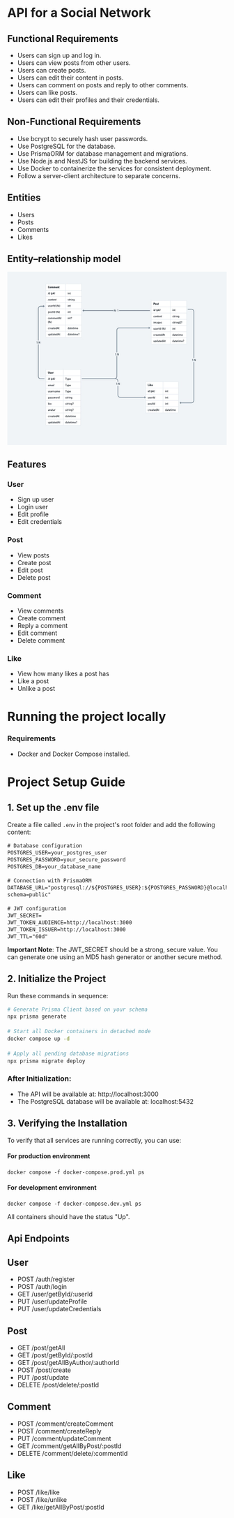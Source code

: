 # API for a Social Network


## Functional Requirements

- Users can sign up and log in.
- Users can view posts from other users.
- Users can create posts.
- Users can edit their content in posts.
- Users can comment on posts and reply to other comments.
- Users can like posts.
- Users can edit their profiles and their credentials.

##  Non-Functional Requirements

- Use bcrypt to securely hash user passwords.
- Use PostgreSQL for the database.
- Use PrismaORM for database management and migrations.
- Use Node.js and NestJS for building the backend services.
- Use Docker to containerize the services for consistent deployment.
- Follow a server-client architecture to separate concerns.

## Entities

- Users
- Posts
- Comments
- Likes

## Entity–relationship model

<img src="./docs/entity-relationship-diagram.jpg" alt="Entity Relationship Diagram" />

## Features

### User

- Sign up user 
- Login user 
- Edit profile 
- Edit credentials 

### Post

- View posts 
- Create post 
- Edit post 
- Delete post 

### Comment

- View comments
- Create comment 
- Reply a comment 
- Edit comment 
- Delete comment

### Like

- View how many likes a post has 
- Like a post 
- Unlike a post 

# Running the project locally

### Requirements

- Docker and Docker Compose installed.

# Project Setup Guide

## 1. Set up the .env file

Create a file called `.env` in the project's root folder and add the following content:

```
# Database configuration
POSTGRES_USER=your_postgres_user
POSTGRES_PASSWORD=your_secure_password
POSTGRES_DB=your_database_name

# Connection with PrismaORM
DATABASE_URL="postgresql://${POSTGRES_USER}:${POSTGRES_PASSWORD}@localhost:5432/${POSTGRES_DB}?schema=public"

# JWT configuration
JWT_SECRET=
JWT_TOKEN_AUDIENCE=http://localhost:3000
JWT_TOKEN_ISSUER=http://localhost:3000
JWT_TTL="60d"
```

 **Important Note**: The JWT_SECRET should be a strong, secure value. You can generate one using an MD5 hash generator or another secure method. 

## 2. Initialize the Project

Run these commands in sequence:

```bash
# Generate Prisma Client based on your schema
npx prisma generate

# Start all Docker containers in detached mode
docker compose up -d

# Apply all pending database migrations
npx prisma migrate deploy
```

### After Initialization:
- The API will be available at: http://localhost:3000
- The PostgreSQL database will be available at: localhost:5432

## 3. Verifying the Installation

To verify that all services are running correctly, you can use:

#### For **production** environment
```docker compose -f docker-compose.prod.yml ps```

#### For **development** environment
```docker compose -f docker-compose.dev.yml ps```

All containers should have the status "Up".

## Api Endpoints

## User

- POST /auth/register 
- POST /auth/login 
- GET  /user/getById/:userId
- PUT  /user/updateProfile
- PUT  /user/updateCredentials

## Post

- GET /post/getAll 
- GET /post/getById/:postId
- GET /post/getAllByAuthor/:authorId 
- POST /post/create 
- PUT /post/update
- DELETE /post/delete/:postId

## Comment

- POST /comment/createComment
- POST /comment/createReply
- PUT /comment/updateComment
- GET /comment/getAllByPost/:postId
- DELETE /comment/delete/:commentId

## Like

- POST /like/like 
- POST /like/unlike 
- GET /like/getAllByPost/:postId

